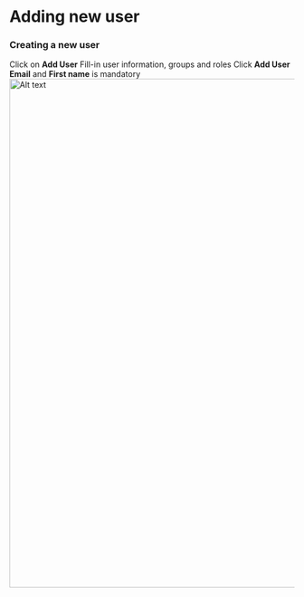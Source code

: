 # Adding new user

### Creating a new user

<procedure>
<step>Click on <b>Add User</b> </step>
<step>Fill-in user information, groups and roles</step>
<step>Click <b>Add User</b></step>
<note>
<b>Email</b> and <b>First name</b> is mandatory
</note>
<img src="user_add.png" alt="Alt text" width="900" thumbnail="true"/>
</procedure>

